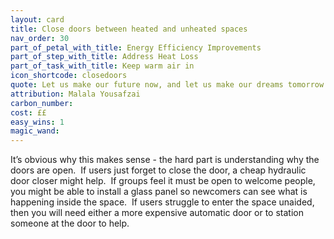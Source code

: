 ```yaml
---
layout: card
title: Close doors between heated and unheated spaces
nav_order: 30
part_of_petal_with_title: Energy Efficiency Improvements
part_of_step_with_title: Address Heat Loss
part_of_task_with_title: Keep warm air in
icon_shortcode: closedoors
quote: Let us make our future now, and let us make our dreams tomorrow's reality.
attribution: Malala Yousafzai
carbon_number: 
cost: ££
easy_wins: 1
magic_wand: 
---
```


<p>It’s obvious why this makes sense - the hard part is understanding why the doors are open.  If users just forget to close the door, a cheap hydraulic door closer might help.  If groups feel it must be open to welcome people, you might be able to install a glass panel so newcomers can see what is happening inside the space.  If users struggle to enter the space unaided, then you will need either a more expensive automatic door or to station someone at the door to help. </p> 
